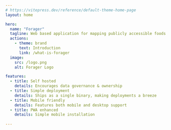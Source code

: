 ```yaml
---
# https://vitepress.dev/reference/default-theme-home-page
layout: home

hero:
  name: "Forager"
  tagline: Web based application for mapping publicly accessible foods
  actions:
    - theme: brand
      text: Introduction
      link: /what-is-forager
  image:
    src: /logo.png
    alt: Forager Logo

features:
  - title: Self hosted
    details: Encourages data governance & ownership
  - title: Simple deployment
    details: Ships as a single binary, making deployments a breeze
  - title: Mobile friendly
    details: Features both mobile and desktop support
  - title: PWA enhanced
    details: Simple mobile installation
    
---
```



